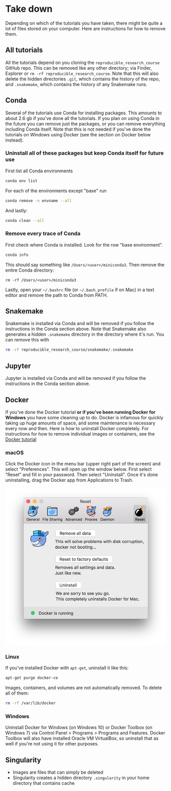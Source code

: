 <h1> Take down </h1>
Depending on which of the tutorials you have taken, there might be quite a lot
of files stored on your computer. Here are instructions for how to remove them.

## All tutorials
All the tutorials depend on you cloning the `reproducible_research_course`
GitHub repo. This can be removed like any other directory; via Finder,
Explorer or `rm -rf reproducible_research_course`. Note that this will also
delete the hidden directories `.git`, which contains the history of the repo,
and `.snakemake`, which contains the history of any Snakemake runs.

## Conda
Several of the tutorials use Conda for installing packages. This amounts to
about 2.6 gb if you've done all the tutorials. If you plan on using Conda in
the future you can remove just the packages, or you can remove everything
including Conda itself. Note that this is not needed if you've done the
tutorials on Windows using Docker (see the section on Docker below instead).

### Uninstall all of these packages but keep Conda itself for future use
First list all Conda environments
```bash
conda env list
```

For each of the environments except "base" run
```bash
conda remove -n envname --all
```

And lastly:
```bash
conda clean --all
```

### Remove every trace of Conda
First check where Conda is installed. Look for the row "base environment".

```bash
conda info
```

This should say something like `/Users/<user>/miniconda3`. Then remove the
entire Conda directory:

```
rm -rf /Users/<user>/miniconda3
```

Lastly, open your `~/.bashrc` file (or `~/.bash_profile` if on Mac) in a text
editor and remove the path to Conda from PATH.

## Snakemake
Snakemake is installed via Conda and will be removed if you follow the
instructions in the Conda section above. Note that Snakemake also generates
a hidden `.snakemake` directory in the directory where it's run. You can remove
this with

```bash
rm -rf reproducible_research_course/snakemake/.snakemake
```

## Jupyter
Jupyter is installed via Conda and will be removed if you follow the
instructions in the Conda section above.

## Docker
If you've done the Docker tutorial **or if you've been running Docker for
Windows** you have some cleaning up to do. Docker is infamous for quickly
taking up huge amounts of space, and some maintenance is necessary every now
and then. Here is how to uninstall Docker completely. For instructions for how
to remove individual images or containers, see the [Docker tutorial](docker.md)

### macOS
Click the Docker icon in the menu bar (upper right part of the screen) and
select "Preferences". This will open up the window below. First select "Reset"
and fill in your password. Then select "Uninstall". Once it's done
uninstalling, drag the Docker app from Applications to Trash.

![](images/docker_uninstall_osx.png)

### Linux
If you've installed Docker with `apt-get`, uninstall it like this:

```bash
apt-get purge docker-ce
```

Images, containers, and volumes are not automatically removed. To delete all of
them:

```bash
rm -rf /var/lib/docker
```

### Windows
Uninstall Docker for Windows (on Windows 10) or Docker Toolbox (on Windows 7)
via Control Panel > Programs > Programs and Features. Docker Toolbox will also
have installed Oracle VM VirtualBox, so uninstall that as well if you're not
using it for other purposes.

## Singularity

* Images are files that can simply be deleted
* Singularity creates a hidden directory `.singularity` in your home directory
  that contains cache
